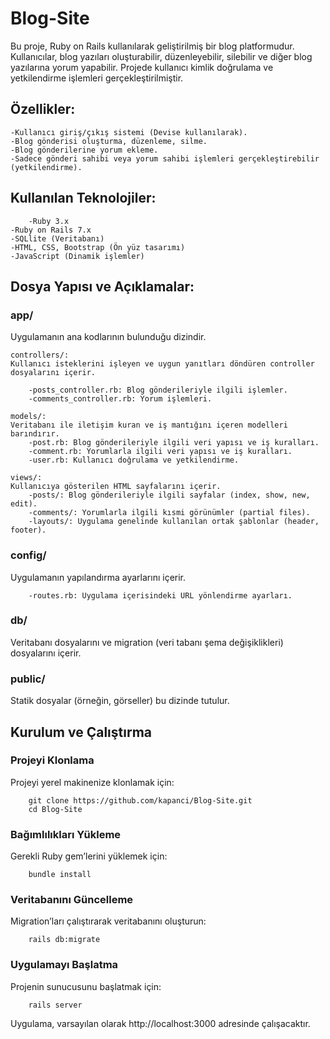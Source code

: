 # Blog-Site
Bu proje, Ruby on Rails kullanılarak geliştirilmiş bir blog platformudur. Kullanıcılar, blog yazıları oluşturabilir, düzenleyebilir, silebilir ve diğer blog yazılarına yorum yapabilir. Projede kullanıcı kimlik doğrulama ve yetkilendirme işlemleri gerçekleştirilmiştir.

## Özellikler:

    -Kullanıcı giriş/çıkış sistemi (Devise kullanılarak).
    -Blog gönderisi oluşturma, düzenleme, silme.
    -Blog gönderilerine yorum ekleme.
    -Sadece gönderi sahibi veya yorum sahibi işlemleri gerçekleştirebilir (yetkilendirme).

## Kullanılan Teknolojiler:
        -Ruby 3.x
    -Ruby on Rails 7.x
    -SQLlite (Veritabanı)
    -HTML, CSS, Bootstrap (Ön yüz tasarımı)
    -JavaScript (Dinamik işlemler)

## Dosya Yapısı ve Açıklamalar:
### app/

Uygulamanın ana kodlarının bulunduğu dizindir.

    controllers/:
    Kullanıcı isteklerini işleyen ve uygun yanıtları döndüren controller dosyalarını içerir.

        -posts_controller.rb: Blog gönderileriyle ilgili işlemler.
        -comments_controller.rb: Yorum işlemleri.
    
    models/:
    Veritabanı ile iletişim kuran ve iş mantığını içeren modelleri barındırır.
        -post.rb: Blog gönderileriyle ilgili veri yapısı ve iş kuralları.
        -comment.rb: Yorumlarla ilgili veri yapısı ve iş kuralları.
        -user.rb: Kullanıcı doğrulama ve yetkilendirme.
    
    views/:
    Kullanıcıya gösterilen HTML sayfalarını içerir.
        -posts/: Blog gönderileriyle ilgili sayfalar (index, show, new, edit).
        -comments/: Yorumlarla ilgili kısmi görünümler (partial files).
        -layouts/: Uygulama genelinde kullanılan ortak şablonlar (header, footer).
        
### config/

Uygulamanın yapılandırma ayarlarını içerir.

        -routes.rb: Uygulama içerisindeki URL yönlendirme ayarları.

### db/

Veritabanı dosyalarını ve migration (veri tabanı şema değişiklikleri) dosyalarını içerir.


### public/

Statik dosyalar (örneğin, görseller) bu dizinde tutulur.




## Kurulum ve Çalıştırma
### Projeyi Klonlama

Projeyi yerel makinenize klonlamak için:

        git clone https://github.com/kapanci/Blog-Site.git
        cd Blog-Site

### Bağımlılıkları Yükleme

Gerekli Ruby gem’lerini yüklemek için:


        bundle install

### Veritabanını Güncelleme

Migration’ları çalıştırarak veritabanını oluşturun:

        rails db:migrate


### Uygulamayı Başlatma

Projenin sunucusunu başlatmak için:

        rails server

Uygulama, varsayılan olarak http://localhost:3000 adresinde çalışacaktır.
